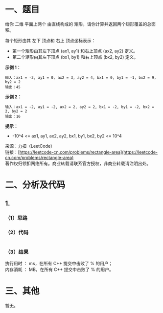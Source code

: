 # 一、题目
给你 二维 平面上两个 由直线构成的 矩形，请你计算并返回两个矩形覆盖的总面积。    
     
每个矩形由其 左下 顶点和 右上 顶点坐标表示：    
- 第一个矩形由其左下顶点 (ax1, ay1) 和右上顶点 (ax2, ay2) 定义。
- 第二个矩形由其左下顶点 (bx1, by1) 和右上顶点 (bx2, by2) 定义。
    
    
**示例 1：**     
```
输入：ax1 = -3, ay1 = 0, ax2 = 3, ay2 = 4, bx1 = 0, by1 = -1, bx2 = 9, by2 = 2
输出：45
```
**示例 2：**     
```
输入：ax1 = -2, ay1 = -2, ax2 = 2, ay2 = 2, bx1 = -2, by1 = -2, bx2 = 2, by2 = 2
输出：16
```
**提示：**   
- -10^4 <= ax1, ay1, ax2, ay2, bx1, by1, bx2, by2 <= 10^4
     
     
来源：力扣（LeetCode）    
链接：[https://leetcode-cn.com/problems/rectangle-area](https://leetcode-cn.com/problems/rectangle-area)      
著作权归领扣网络所有。商业转载请联系官方授权，非商业转载请注明出处。    
# 二、分析及代码    
## 1. 
### （1）思路
  
### （2）代码
```cpp

```
### （3）结果
执行用时 ： ms，在所有 C++ 提交中击败了 % 的用户；    
内存消耗 ： MB，在所有 C++ 提交中击败了 % 的用户。      
# 三、其他
暂无。  

